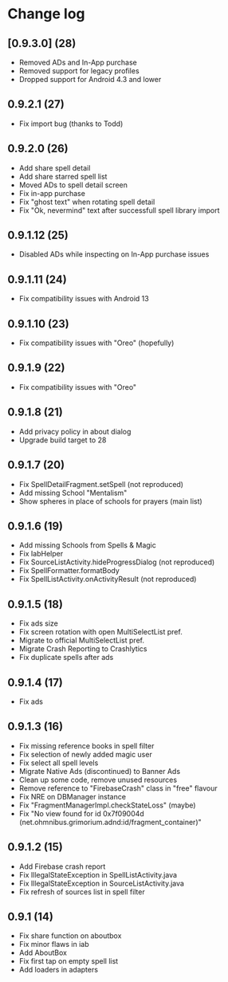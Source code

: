 # Change log

## [0.9.3.0] (28)
- Removed ADs and In-App purchase
- Removed support for legacy profiles
- Dropped support for Android 4.3 and lower

## 0.9.2.1 (27)
- Fix import bug (thanks to Todd)

## 0.9.2.0 (26)
- Add share spell detail
- Add share starred spell list
- Moved ADs to spell detail screen
- Fix in-app purchase
- Fix "ghost text" when rotating spell detail
- Fix "Ok, nevermind" text after successfull spell library import

## 0.9.1.12 (25)
- Disabled ADs while inspecting on In-App purchase issues

## 0.9.1.11 (24)
- Fix compatibility issues with Android 13

## 0.9.1.10 (23)
- Fix compatibility issues with "Oreo" (hopefully)

## 0.9.1.9 (22)
- Fix compatibility issues with "Oreo"

## 0.9.1.8 (21)
- Add privacy policy in about dialog
- Upgrade build target to 28

## 0.9.1.7 (20)
- Fix SpellDetailFragment.setSpell (not reproduced)
- Add missing School "Mentalism"
- Show spheres in place of schools for prayers (main list)

## 0.9.1.6 (19)
- Add missing Schools from Spells & Magic
- Fix IabHelper
- Fix SourceListActivity.hideProgressDialog (not reproduced)
- Fix SpellFormatter.formatBody
- Fix SpellListActivity.onActivityResult (not reproduced)

## 0.9.1.5 (18)
- Fix ads size
- Fix screen rotation with open MultiSelectList pref.
- Migrate to official MultiSelectList pref.
- Migrate Crash Reporting to Crashlytics
- Fix duplicate spells after ads

## 0.9.1.4 (17)
- Fix ads

## 0.9.1.3 (16)
- Fix missing reference books in spell filter
- Fix selection of newly added magic user
- Fix select all spell levels
- Migrate Native Ads (discontinued) to Banner Ads
- Clean up some code, remove unused resources
- Remove reference to "FirebaseCrash" class in "free" flavour
- Fix NRE on DBManager instance
- Fix "FragmentManagerImpl.checkStateLoss" (maybe)
- Fix "No view found for id 0x7f09004d (net.ohmnibus.grimorium.adnd:id/fragment_container)"

## 0.9.1.2 (15)
- Add Firebase crash report
- Fix IllegalStateException in SpellListActivity.java
- Fix IllegalStateException in SourceListActivity.java
- Fix refresh of sources list in spell filter

## 0.9.1 (14)
- Fix share function on aboutbox
- Fix minor flaws in iab
- Add AboutBox
- Fix first tap on empty spell list
- Add loaders in adapters